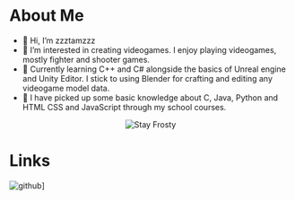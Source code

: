 # About Me
- 👋 Hi, I’m zzztamzzz
- 👀 I’m interested in creating videogames. I enjoy playing videogames, mostly fighter and shooter games.
- 🌱 Currently learning C++ and C# alongside the basics of Unreal engine and Unity Editor. I stick to using Blender for crafting and editing any videogame model data.
- 📔 I have picked up some basic knowledge about C, Java, Python and HTML CSS and JavaScript through my school courses.
<div align = "center">
<img src = "https://media.giphy.com/media/ZEILv6a8KBDFq4KhbB/giphy.gif" alt = "Stay Frosty">
</div>

# Links
![github](https://img.shields.io/badge/GitHub-000000?style=for-the-badge&logo=GitHub&logoColor=white)]

<!---
[![Link To Profile](https://github.com/zzztamzzz/zzztamzzz/blob/main/images/linkedin/resized/dall-e-3-linkedin-logo.jpg?raw=true)](https://www.linkedin.com/in/tamzid-choudhury-9034041b9/)
--->
<!---
zzztamzzz/zzztamzzz is a ✨ special ✨ repository because its `README.md` (this file) appears on your GitHub profile.
You can click the Preview link to take a look at your changes.
--->
